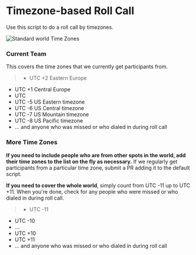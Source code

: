 # Timezone-based Roll Call

Use this script to do a roll call by timezones.

![Standard world Time Zones](https://upload.wikimedia.org/wikipedia/commons/thumb/e/e8/Standard_World_Time_Zones.png/800px-Standard_World_Time_Zones.png)

### Current Team
This covers the time zones that we currently get participants from.

> - UTC +2 Eastern Europe 
- UTC +1 Central Europe 
- UTC
- UTC -5 US Eastern timezone
- UTC -6 US Central timezone
- UTC -7 US Mountain timezone
- UTC -8 US Pacific timezone  
- ... and anyone who was missed or who dialed in during roll call

 
### More Time Zones

**If you need to include people who are from other spots in the world, add their time zones to the list on the fly as necessary.**  If we regularly get participants from a particular time zone, submit a PR adding it to the default script. 

**If you need to cover the whole world**, simply count from UTC -11 up to UTC +11. When you're done, check for  any people who were missed or who dialed in during roll call.

> - UTC -11
- UTC -10
- ...
- UTC +10
- UTC +11
- ... and anyone who was missed or who dialed in during roll call
 
